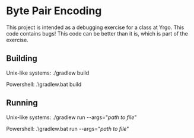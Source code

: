 # Byte Pair Encoding

This project is intended as a debugging exercise for a class at Yrgo. This
code contains bugs! This code can be better than it is, which is part of the
exercise.

## Building

Unix-like systems:
./gradlew build

Powershell:
.\gradlew.bat build

## Running

Unix-like systems:
./gradlew run --args="*path to file*"

Powershell:
.\gradlew.bat run --args="*path to file*"
